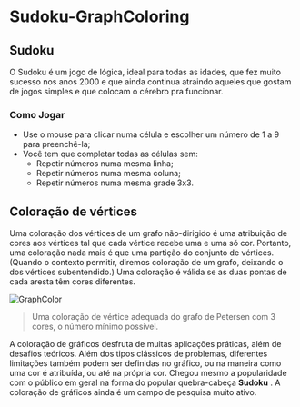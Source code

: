 # Sudoku-GraphColoring

## Sudoku
O Sudoku é um jogo de lógica, ideal para todas as idades, que fez muito sucesso nos anos 2000 e que ainda continua atraindo aqueles que gostam de jogos simples e que colocam o cérebro pra funcionar.

### Como Jogar
- Use o mouse para clicar numa célula e escolher um número de 1 a 9 para preenchê-la;
- Você tem que completar todas as células sem:
  - Repetir números numa mesma linha;
  - Repetir números numa mesma coluna;
  - Repetir números numa mesma grade 3x3.
  
 ## Coloração de vértices
Uma coloração dos vértices de um grafo não-dirigido é uma atribuição de cores aos vértices tal que cada vértice recebe uma e uma só cor. Portanto, uma coloração nada mais é que uma partição do conjunto de vértices.  (Quando o contexto permitir, diremos coloração de um grafo, deixando o dos vértices subentendido.)  Uma coloração é válida se as duas pontas de cada aresta têm cores diferentes.

![GraphColor](https://upload.wikimedia.org/wikipedia/commons/b/b7/3-coloringEx.svg)
> Uma coloração de vértice adequada do grafo de Petersen com 3 cores, o número mínimo possível.

A coloração de gráficos desfruta de muitas aplicações práticas, além de desafios teóricos. Além dos tipos clássicos de problemas, diferentes limitações também podem ser definidas no gráfico, ou na maneira como uma cor é atribuída, ou até na própria cor. Chegou mesmo a popularidade com o público em geral na forma do popular quebra-cabeça **Sudoku** . A coloração de gráficos ainda é um campo de pesquisa muito ativo.
